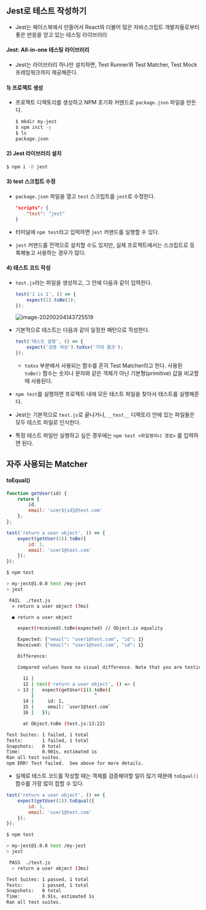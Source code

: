 ## Jest로 테스트 작성하기

- Jest는 페이스북에서 만들어서 React와 더불어 많은 자바스크립트 개발자들로부터 좋은 반응을 얻고 있는 테스팅 라이브러리

#### Jest: All-in-one 테스팅 라이브러리

- Jest는 라이브러리 하나만 설치하면, Test Runner와 Test Matcher, Test Mock 프레임워크까지 제공해준다.

#### 1) 프로젝트 생성

- 프로젝트 디렉토리를 생성하고 NPM 초기화 커맨드로 `package.json` 파일을 만든다.

  ```bash
  $ mkdir my-jest
  $ npm init -y
  $ ls
  package.json
  ```

#### 2) Jest 라이브러리 설치

```bash
$ npm i -D jest
```

#### 3) test 스크립트 수정

- `package.json` 파일을 열고 `test` 스크립트를 `jest`로 수정한다.

  ```json
  "scripts": {
      "test": "jest"
  }
  ```

- 터미널에 `npm test`라고 입력하면 `jest` 커맨드를 실행할 수 있다.

- `jest` 커맨드를 전역으로 설치할 수도 있지만, 실제 프로젝트에서는 스크립트로 등록해놓고 사용하는 경우가 많다.

#### 4) 테스트 코드 작성

- `test.js`라는 파일을 생성하고, 그 안에 다음과 같이 입력한다.

  ```javascript
  test('1 is 1', () => {
      expect(1).toBe(1);
  });
  ```

  ![image-20200204143725519](C:\Users\hbj\Desktop\test_TIL\images\image-20200204143725519.png)

- 기본적으로 테스트는 다음과 같이 일정한 패턴으로 작성한다.

  ```javascript
  test('테스트 설명', () => {
      expect('검증 대상').toXxx('기대 결과');
  });
  ```

  - `toXxx` 부분에서 사용되는 함수를 흔히 Test Matcher라고 한다. 사용된 `toBe()` 함수는 숫자나 문자와 같은 객체가 아닌 기본형(primitive) 값을 비교할 때 사용된다.

- `npm test`를 실행하면 프로젝트 내에 모든 테스트 파일을 찾아서 테스트를 실행해준다.

- Jest는 기본적으로 `test.js`로 끝나거나, `__test__` 디렉토리 안에 있는 파일들은 모두 테스트 파일로 인식한다.

- 특정 테스트 파일만 실행하고 싶은 경우에는 `npm test <파일명이나 경로>` 를 입력하면 된다.



## 자주 사용되는 Matcher

#### toEqual()

```javascript
function getUser(id) {
    return {
        id,
        email: 'user${id}@test.com'
    };
};
```

```javascript
test('return a user object', () => {
    expect(getUser(1)).toBe({
        id: 1,
        email: 'user1@test.com'
    });
});
```

```bash
$ npm test

> my-jest@1.0.0 test /my-jest
> jest

 FAIL  ./test.js
  ✕ return a user object (7ms)

  ● return a user object

    expect(received).toBe(expected) // Object.is equality

    Expected: {"email": "user1@test.com", "id": 1}
    Received: {"email": "user1@test.com", "id": 1}

    Difference:

    Compared values have no visual difference. Note that you are testing for equality with the stricter `toBe` matcher using `Object.is`. For deep equality only, use `toEqual` instead.

      11 |
      12 | test('return a user object', () => {
    > 13 |   expect(getUser(1)).toBe({
         |                      ^
      14 |     id: 1,
      15 |     email: `user1@test.com`
      16 |   });

      at Object.toBe (test.js:13:22)

Test Suites: 1 failed, 1 total
Tests:       1 failed, 1 total
Snapshots:   0 total
Time:        0.901s, estimated 1s
Ran all test suites.
npm ERR! Test failed.  See above for more details.
```

- 실제로 테스트 코드를 작성할 때는 객체를 검증해야할 일이 많기 때문에 `toEqual()` 함수를 가장 많이 접할 수 있다.

```javascript
test('return a user object', () => {
    expect(getUser(1)).toEqual({
        id: 1,
        email: 'user1@test.com'
    });
});
```

```bash
$ npm test

> my-jest@1.0.0 test /my-jest
> jest

 PASS  ./test.js
  ✓ return a user object (3ms)

Test Suites: 1 passed, 1 total
Tests:       1 passed, 1 total
Snapshots:   0 total
Time:        0.91s, estimated 1s
Ran all test suites.
```

